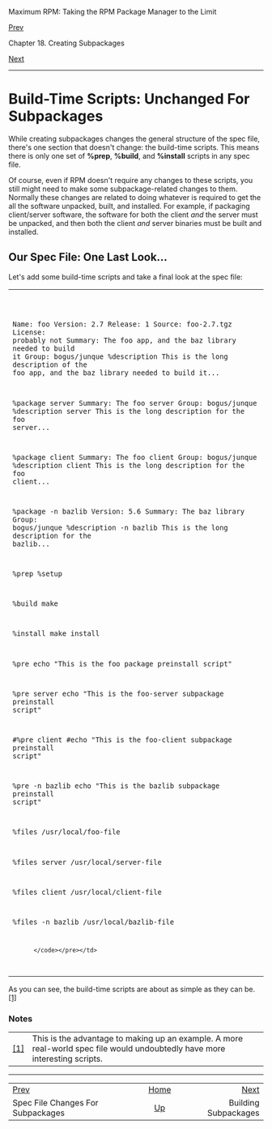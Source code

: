 <div class="NAVHEADER">

Maximum RPM: Taking the RPM Package Manager to the Limit

</div>

[Prev](s1-rpm-subpack-spec-file-changes.html)

Chapter 18. Creating Subpackages

[Next](s1-rpm-subpack-building-subpackages.html)

-----

<div class="sect1">

# <span id="s1-rpm-subpack-build-time-scripts">Build-Time Scripts: Unchanged For Subpackages</span>

While creating subpackages changes the general structure of the spec
file, there's one section that doesn't change: the build-time scripts.
This means there is only one set of **%prep**, **%build**, and
**%install** scripts in any spec file.

Of course, even if RPM doesn't require any changes to these scripts, you
still might need to make some subpackage-related changes to them.
Normally these changes are related to doing whatever is required to get
the all the software unpacked, built, and installed. For example, if
packaging client/server software, the software for both the client *and*
the server must be unpacked, and then both the client *and* server
binaries must be built and installed.

<div class="sect2">

## <span id="s2-rpm-subpack-one-last-look">Our Spec File: One Last Look…</span>

Let's add some build-time scripts and take a final look at the spec
file:

<table>
<colgroup>
<col style="width: 100%" />
</colgroup>
<tbody>
<tr class="odd">
<td><pre class="screen"><code>Name: foo
Version: 2.7
Release: 1
Source: foo-2.7.tgz
License: probably not
Summary: The foo app, and the baz library needed to build it
Group: bogus/junque
%description
This is the long description of the foo app, and the baz library needed to
build it...

%package server
Summary: The foo server
Group: bogus/junque
%description server
This is the long description for the foo server...

%package client
Summary: The foo client
Group: bogus/junque
%description client
This is the long description for the foo client...

%package -n bazlib
Version: 5.6
Summary: The baz library
Group: bogus/junque
%description -n bazlib
This is the long description for the bazlib...

%prep
%setup

%build
make

%install
make install

%pre
echo &quot;This is the foo package preinstall script&quot;

%pre server
echo &quot;This is the foo-server subpackage preinstall script&quot;

#%pre client
#echo &quot;This is the foo-client subpackage preinstall script&quot;

%pre -n bazlib
echo &quot;This is the bazlib subpackage preinstall script&quot;

%files
/usr/local/foo-file

%files server
/usr/local/server-file

%files client
/usr/local/client-file

%files -n bazlib
/usr/local/bazlib-file

          </code></pre></td>
</tr>
</tbody>
</table>

As you can see, the build-time scripts are about as simple as they can
be. [<span class="footnote">\[1\]</span>](#FTN.AEN11138)

</div>

</div>

### Notes

|                                                                                        |                                                                                                                             |
| -------------------------------------------------------------------------------------- | --------------------------------------------------------------------------------------------------------------------------- |
| [<span class="footnote">\[1\]</span>](s1-rpm-subpack-build-time-scripts.html#AEN11138) | This is the advantage to making up an example. A more real-world spec file would undoubtedly have more interesting scripts. |

<div class="NAVFOOTER">

-----

|                                               |                           |                                                  |
| :-------------------------------------------- | :-----------------------: | -----------------------------------------------: |
| [Prev](s1-rpm-subpack-spec-file-changes.html) |    [Home](index.html)     | [Next](s1-rpm-subpack-building-subpackages.html) |
| Spec File Changes For Subpackages             | [Up](ch-rpm-subpack.html) |                             Building Subpackages |

</div>
